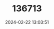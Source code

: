 ---
title: "136713"
category: "Pronolagus saundersiae"
draft: false
date: 2024-02-22 13:03:51
languages:
  English: ["Hewitt’s Red Rock Rabbit", "Hewitt's Red Rock Hare"]
  Afrikaans: ["Hewitt’s Rooi Klipkonyn"]
  German: ["Hewitts Rotkaninchen"]
  French: ["Lièvre Roux de Hewitt"]
---
